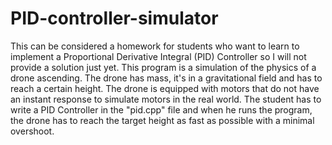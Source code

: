 # PID-controller-simulator
This can be considered a homework for students who want to learn to implement a Proportional Derivative Integral (PID) Controller so I will not provide a solution just yet. This program is a simulation of the physics of a drone ascending. The drone has mass, it's in a gravitational field and has to reach a certain height. The drone is equipped with motors that do not have an instant response to simulate motors in the real world. The student has to write a PID Controller in the "pid.cpp" file and when he runs the program, the drone has to reach the target height as fast as possible with a minimal overshoot.
